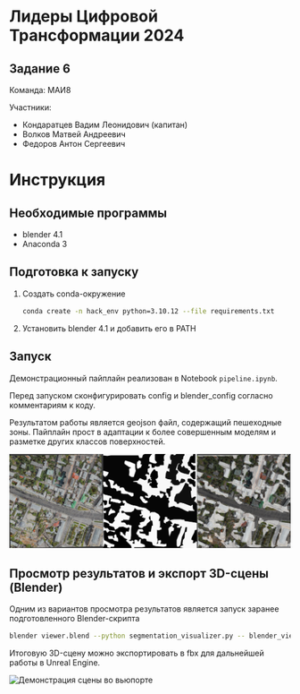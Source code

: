 # Лидеры Цифровой Трансформации 2024
## Задание 6
Команда: МАИ8

Участники: 
- Кондаратцев Вадим Леонидович (капитан)
- Волков Матвей Андреевич
- Федоров Антон Сергеевич

# Инструкция
## Необходимые программы
- blender 4.1
- Anaconda 3

## Подготовка к запуску
1. Создать conda-окружение
    ```bash
    conda create -n hack_env python=3.10.12 --file requirements.txt
    ```
2. Установить blender 4.1 и добавить его в PATH

## Запуск
Демонстрационный пайплайн реализован в Notebook `pipeline.ipynb`.

Перед запуском сконфигурировать config и blender_config согласно комментариям к коду.

Результатом работы является geojson файл, содержащий пешеходные зоны.
Пайплайн прост в адаптации к более совершенным моделям и разметке других классов поверхностей.


![Размеченные данные](./imgs/result.png)

## Просмотр результатов и экспорт 3D-сцены (Blender)
Одним из вариантов просмотра результатов является запуск заранее подготовленного Blender-скрипта
```bash
blender viewer.blend --python segmentation_visualizer.py -- blender_viewer_config.json
```

Итоговую 3D-сцену можно экспортировать в fbx для дальнейшей работы в Unreal Engine.

![Демонстрация сцены во вьюпорте](./imgs/viewport.png)